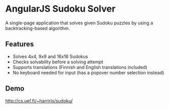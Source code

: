# AngularJS Sudoku Solver
A single-page application that solves given Sudoku puzzles by using a backtracking-based algorithm.

## Features

* Solves 4x4, 9x9 and 16x16 Sudokus
* Checks solvability before a solving attempt
* Supports translations (Finnish and English translations included)
* No keyboard needed for input (has a popover number selection instead)

## Demo
http://cs.uef.fi/~harriris/sudoku/
